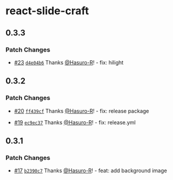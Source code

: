 # react-slide-craft

## 0.3.3

### Patch Changes

- [#23](https://github.com/Hasuro-R/react-slide-craft/pull/23) [`d4e04b6`](https://github.com/Hasuro-R/react-slide-craft/commit/d4e04b6ee8dacd577d68f02d72033f64142a239e) Thanks [@Hasuro-R](https://github.com/Hasuro-R)! - fix: hilight

## 0.3.2

### Patch Changes

- [#20](https://github.com/Hasuro-R/react-slide-craft/pull/20) [`ff439cf`](https://github.com/Hasuro-R/react-slide-craft/commit/ff439cfa2da51201859928939ab129eb639e166c) Thanks [@Hasuro-R](https://github.com/Hasuro-R)! - fix: release package

- [#19](https://github.com/Hasuro-R/react-slide-craft/pull/19) [`ec9ec37`](https://github.com/Hasuro-R/react-slide-craft/commit/ec9ec375a36154b513b1a4be7decd45edaa8fc83) Thanks [@Hasuro-R](https://github.com/Hasuro-R)! - fix: release.yml

## 0.3.1

### Patch Changes

- [#17](https://github.com/Hasuro-R/react-slide-craft/pull/17) [`b2390c7`](https://github.com/Hasuro-R/react-slide-craft/commit/b2390c7999ce6f7a0218d2c732531000edb87cde) Thanks [@Hasuro-R](https://github.com/Hasuro-R)! - feat: add background image
